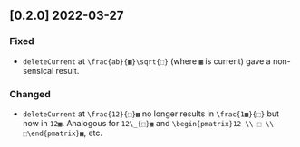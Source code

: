 ## [0.2.0] 2022-03-27

### Fixed

- `deleteCurrent` at `\frac{ab}{▦}\sqrt{⬚}` (where `▦` is current) gave a non-sensical result.

### Changed

- `deleteCurrent` at `\frac{12}{⬚}▦` no longer results in `\frac{1▦}{⬚}` but now in `12▦`. Analogous for `12\_{⬚}▦` and `\begin{pmatrix}12 \\ ⬚ \\ ⬚\end{pmatrix}▦`, etc.
